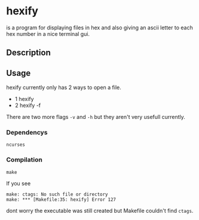 # hexify
is a program for displaying files in hex and also giving an ascii letter to each hex number in a nice terminal gui.
## Description

## Usage
hexify currently only has 2 ways to open a file.
- 1 hexify <file-name>
- 2 hexify -f <file-name>

There are two more flags `-v` and `-h` but they aren't very usefull currently.

### Dependencys
`ncurses`

### Compilation
`make`

If you see
```
make: ctags: No such file or directory
make: *** [Makefile:35: hexify] Error 127
```
dont worry the executable was still created but Makefile couldn't find `ctags`.
